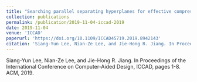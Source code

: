 ```yaml
---
title: "Searching parallel separating hyperplanes for effective compression of threshold logic networks"
collection: publications
permalink: /publication/2019-11-04-iccad-2019
date: 2019-11-04
venue: 'ICCAD'
paperurl: 'https://doi.org/10.1109/ICCAD45719.2019.8942143'
citation: 'Siang-Yun Lee, Nian-Ze Lee, and Jie-Hong R. Jiang. In Proceedings of the International Conference on Computer-Aided Design, ICCAD, pages 1-8. ACM, 2019.'
---
```

Siang-Yun Lee, Nian-Ze Lee, and Jie-Hong R. Jiang. In Proceedings of the International Conference on Computer-Aided Design, ICCAD, pages 1-8. ACM, 2019.